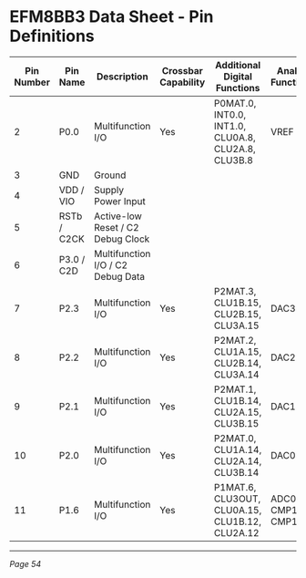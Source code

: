 # EFM8BB3 Data Sheet - Pin Definitions

| Pin Number | Pin Name   | Description           | Crossbar Capability | Additional Digital Functions                 | Analog Functions       |
|------------|------------|-----------------------|---------------------|---------------------------------------------|------------------------|
| 2          | P0.0       | Multifunction I/O     | Yes                 | P0MAT.0, INT0.0, INT1.0, CLU0A.8, CLU2A.8, CLU3B.8 | VREF                   |
| 3          | GND        | Ground                |                     |                                             |                        |
| 4          | VDD / VIO  | Supply Power Input    |                     |                                             |                        |
| 5          | RSTb / C2CK| Active-low Reset / C2 Debug Clock |             |                                             |                        |
| 6          | P3.0 / C2D | Multifunction I/O / C2 Debug Data |             |                                             |                        |
| 7          | P2.3       | Multifunction I/O     | Yes                 | P2MAT.3, CLU1B.15, CLU2B.15, CLU3A.15       | DAC3                   |
| 8          | P2.2       | Multifunction I/O     | Yes                 | P2MAT.2, CLU1A.15, CLU2B.14, CLU3A.14       | DAC2                   |
| 9          | P2.1       | Multifunction I/O     | Yes                 | P2MAT.1, CLU1B.14, CLU2A.15, CLU3B.15       | DAC1                   |
| 10         | P2.0       | Multifunction I/O     | Yes                 | P2MAT.0, CLU1A.14, CLU2A.14, CLU3B.14       | DAC0                   |
| 11         | P1.6       | Multifunction I/O     | Yes                 | P1MAT.6, CLU3OUT, CLU0A.15, CLU1B.12, CLU2A.12 | ADC0.11, CMP1P.5, CMP1N.5 |

---
*Page 54*